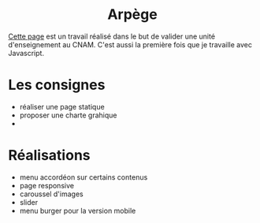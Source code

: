 # <center>Arpège <center>

[Cette page](http://nanookpandora.com/arpege/) est un travail réalisé dans le but de valider une unité d'enseignement au CNAM. C'est aussi la première fois que je travaille avec Javascript.

# Les consignes

- réaliser une page statique
- proposer une charte grahique
- 


# Réalisations 

- menu accordéon sur certains contenus
- page responsive
- caroussel d'images
- slider 
- menu burger pour la version mobile 
